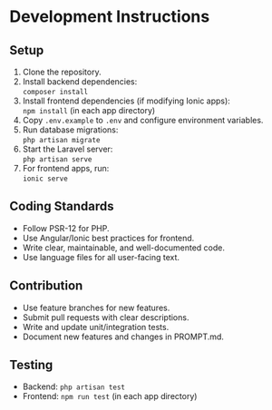 # Development Instructions

## Setup
1. Clone the repository.
2. Install backend dependencies:  
   `composer install`
3. Install frontend dependencies (if modifying Ionic apps):  
   `npm install` (in each app directory)
4. Copy `.env.example` to `.env` and configure environment variables.
5. Run database migrations:  
   `php artisan migrate`
6. Start the Laravel server:  
   `php artisan serve`
7. For frontend apps, run:  
   `ionic serve`

## Coding Standards
- Follow PSR-12 for PHP.
- Use Angular/Ionic best practices for frontend.
- Write clear, maintainable, and well-documented code.
- Use language files for all user-facing text.

## Contribution
- Use feature branches for new features.
- Submit pull requests with clear descriptions.
- Write and update unit/integration tests.
- Document new features and changes in PROMPT.md.

## Testing
- Backend: `php artisan test`
- Frontend: `npm run test` (in each app directory)